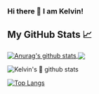 
### Hi there 👋 I am Kelvin!



## My GitHub Stats &#x1f4c8;

<a href="https://github.com/anuraghazra/github-readme-stats">
  <img align="center" src="https://github-readme-stats.anuraghazra1.vercel.app/api?username=anuraghazra&show_icons=true&include_all_commits=true&theme=material-palenight" alt="Anurag's github stats" />
</a>
<a href="https://github.com/anuraghazra/github-readme-stats">
  <!-- Change the `github-readme-stats.anuraghazra1.vercel.app` to `github-readme-stats.vercel.app`  -->
  <img align="center" src="https://github-readme-stats.anuraghazra1.vercel.app/api/top-langs/?username=anuraghazra&layout=compact&theme=material-palenight" />
</a>

![Kelvin's 👋 github stats](https://github-readme-stats.vercel.app/api?username=kelvinninja1&hide=html&count_private=true&show_icons=true&title_color=ffffff&text_color=c9cacc&icon_color=2bbc8a&bg_color=1d1f21)

<!-- <a href="https://github.com/kelvinninja1/kelvinninja1">
  <img align="center" src="https://github-readme-stats.vercel.app/api?username=kelvinninja1&hide=html&count_private=true&show_icons=true&title_color=ffffff&text_color=c9cacc&icon_color=2bbc8a&bg_color=1d1f21" /> -->
  
[![Top Langs](https://github-readme-stats.vercel.app/api/top-langs/?username=kelvinninja1&langs_count=6&layout=compact&color=ffffff&text_color=c9cacc&icon_color=2bbc8a&bg_color=1d1f21)](https://github.com/kelvinninja1/kelvinninja1)
</a>

